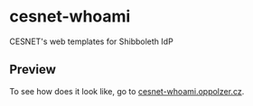# cesnet-whoami

CESNET's web templates for Shibboleth IdP

## Preview

To see how does it look like, go to [cesnet-whoami.oppolzer.cz](https://cesnet-whoami.oppolzer.cz).
